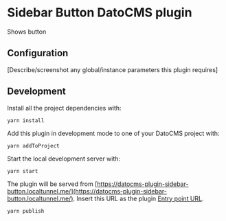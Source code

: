 # Sidebar Button DatoCMS plugin

Shows button

## Configuration

[Describe/screenshot any global/instance parameters this plugin requires]

## Development

Install all the project dependencies with:

```
yarn install
```

Add this plugin in development mode to one of your DatoCMS project with:

```
yarn addToProject
```

Start the local development server with:

```
yarn start
```

The plugin will be served from [https://datocms-plugin-sidebar-button.localtunnel.me/](https://datocms-plugin-sidebar-button.localtunnel.me/). Insert this URL as the plugin [Entry point URL](https://www.datocms.com/docs/plugins/creating-a-new-plugin/).

```
yarn publish
```
